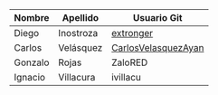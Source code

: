 | Nombre | Apellido | Usuario Git |
|--------|----------|-------------|
| Diego  |Inostroza | <a href="https://github.com/extronger">extronger</a>   |
| Carlos  | Velásquez | <a href="https://github.com/CarlosVelasquezAyan">CarlosVelasquezAyan</a>   |
| Gonzalo|Rojas     | ZaloRED     |
| Ignacio|Villacura | ivillacu    |
